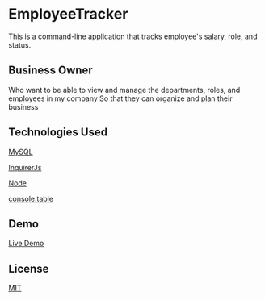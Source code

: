 # EmployeeTracker

This is a command-line application that tracks employee's salary, role, and status.

## Business Owner
Who want to be able to view and manage the departments, roles, and employees in my company
So that they can organize and plan their business

## Technologies Used
[MySQL](https://www.npmjs.com/package/mysql)

[InquirerJs](https://www.npmjs.com/package/inquirer/v/0.2.3)

[Node](https://nodejs.org/en/)

[console.table](https://www.npmjs.com/package/console.table)



## Demo
[Live Demo](https://drive.google.com/file/d/1DnuXqmsp_LMGFzfPUvpDRDsdrRmABN61/view?usp=sharing)



## License
[MIT](https://choosealicense.com/licenses/mit/)
